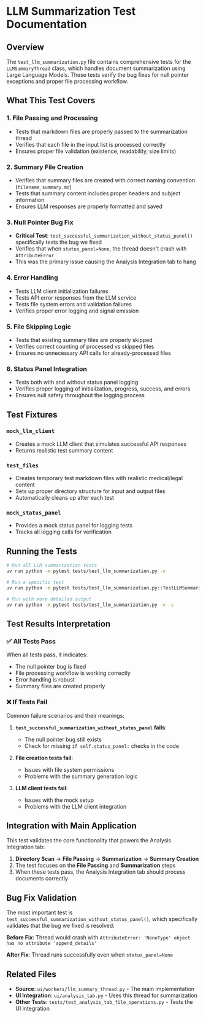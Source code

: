 # LLM Summarization Test Documentation

## Overview

The `test_llm_summarization.py` file contains comprehensive tests for the `LLMSummaryThread` class, which handles document summarization using Large Language Models. These tests verify the bug fixes for null pointer exceptions and proper file processing workflow.

## What This Test Covers

### 1. **File Passing and Processing**

- Tests that markdown files are properly passed to the summarization thread
- Verifies that each file in the input list is processed correctly
- Ensures proper file validation (existence, readability, size limits)

### 2. **Summary File Creation**

- Verifies that summary files are created with correct naming convention (`filename_summary.md`)
- Tests that summary content includes proper headers and subject information
- Ensures LLM responses are properly formatted and saved

### 3. **Null Pointer Bug Fix**

- **Critical Test**: `test_successful_summarization_without_status_panel()` specifically tests the bug we fixed
- Verifies that when `status_panel=None`, the thread doesn't crash with `AttributeError`
- This was the primary issue causing the Analysis Integration tab to hang

### 4. **Error Handling**

- Tests LLM client initialization failures
- Tests API error responses from the LLM service
- Tests file system errors and validation failures
- Verifies proper error logging and signal emission

### 5. **File Skipping Logic**

- Tests that existing summary files are properly skipped
- Verifies correct counting of processed vs skipped files
- Ensures no unnecessary API calls for already-processed files

### 6. **Status Panel Integration**

- Tests both with and without status panel logging
- Verifies proper logging of initialization, progress, success, and errors
- Ensures null safety throughout the logging process

## Test Fixtures

### `mock_llm_client`

- Creates a mock LLM client that simulates successful API responses
- Returns realistic test summary content

### `test_files`

- Creates temporary test markdown files with realistic medical/legal content
- Sets up proper directory structure for input and output files
- Automatically cleans up after each test

### `mock_status_panel`

- Provides a mock status panel for logging tests
- Tracks all logging calls for verification

## Running the Tests

```bash
# Run all LLM summarization tests
uv run python -m pytest tests/test_llm_summarization.py -v

# Run a specific test
uv run python -m pytest tests/test_llm_summarization.py::TestLLMSummarizationThread::test_successful_summarization_without_status_panel -v

# Run with more detailed output
uv run python -m pytest tests/test_llm_summarization.py -v -s
```

## Test Results Interpretation

### ✅ All Tests Pass

When all tests pass, it indicates:

- The null pointer bug is fixed
- File processing workflow is working correctly
- Error handling is robust
- Summary files are created properly

### ❌ If Tests Fail

Common failure scenarios and their meanings:

1. **`test_successful_summarization_without_status_panel` fails**:

   - The null pointer bug still exists
   - Check for missing `if self.status_panel:` checks in the code

2. **File creation tests fail**:

   - Issues with file system permissions
   - Problems with the summary generation logic

3. **LLM client tests fail**:
   - Issues with the mock setup
   - Problems with the LLM client integration

## Integration with Main Application

This test validates the core functionality that powers the Analysis Integration tab:

1. **Directory Scan** → **File Passing** → **Summarization** → **Summary Creation**
2. The test focuses on the **File Passing** and **Summarization** steps
3. When these tests pass, the Analysis Integration tab should process documents correctly

## Bug Fix Validation

The most important test is `test_successful_summarization_without_status_panel()`, which specifically validates that the bug we fixed is resolved:

**Before Fix**: Thread would crash with `AttributeError: 'NoneType' object has no attribute 'append_details'`

**After Fix**: Thread runs successfully even when `status_panel=None`

## Related Files

- **Source**: `ui/workers/llm_summary_thread.py` - The main implementation
- **UI Integration**: `ui/analysis_tab.py` - Uses this thread for summarization
- **Other Tests**: `tests/test_analysis_tab_file_operations.py` - Tests the UI integration
